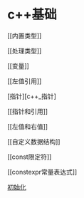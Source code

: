 # c++基础

[[内置类型]]

[[处理类型]]

[[变量]]

[[左值引用]]
  
[指针][c++_指针]

[[指针和引用]]

[[左值和右值]]

[[自定义数据结构]]

[[const限定符]]

[[constexpr常量表达式]]

[初始化](c++初始化.md)
